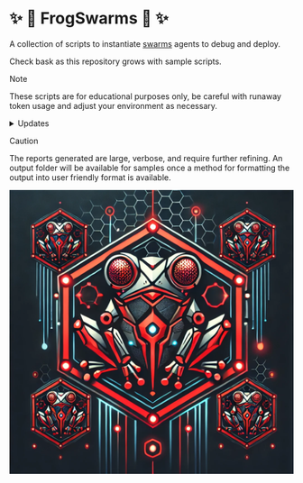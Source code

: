 # ✨ 🐸 FrogSwarms 🐸 ✨ 

A collection of scripts to instantiate [swarms](https://github.com/kyegomez/swarms) agents to debug and deploy.  

Check bask as this repository grows with sample scripts.

> [!NOTE]
> These scripts are for educational purposes only, be careful with runaway token usage and adjust your environment as necessary.

<details>
<summary>Updates</summary>

2.23.2025 The [super researcher](scripts/super_researcher.py) script is now available. It serves as a starting test script for future swarms deployments.   

In addition, the [commodities broker](scripts/commodities_broker.py) is available.  
</details>

> [!CAUTION]
> The reports generated are large, verbose, and require further refining. An output folder will be available for samples once a method for formatting the output into user friendly format is available.

![Frog Swarms](media/frogswarms.webp)

